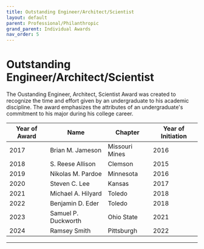 ```yaml
---
title: Outstanding Engineer/Architect/Scientist
layout: default
parent: Professional/Philanthropic
grand_parent: Individual Awards
nav_order: 5
---
```

# Outstanding Engineer/Architect/Scientist

The Oustanding Engineer, Architect, Scientist Award was created to recognize the time and effort given by an undergraduate to his academic discipline. The award emphasizes the attributes of an undergraduate's commitment to his major during his college career.

|Year of Award|Name|Chapter|Year of Initiation|
|---|---|---|---|
|2017|Brian M. Jameson|Missouri Mines|2016|
|2018|S. Reese Allison|Clemson|2015|
|2019|Nikolas M. Pardoe|Minnesota|2016|
|2020|Steven C. Lee|Kansas|2017|
|2021|Michael A. Hilyard|Toledo|2018|
|2022|Benjamin D. Eder|Toledo|2018|
|2023|Samuel P. Duckworth|Ohio State|2021|
|2024|Ramsey Smith|Pittsburgh|2022|

----